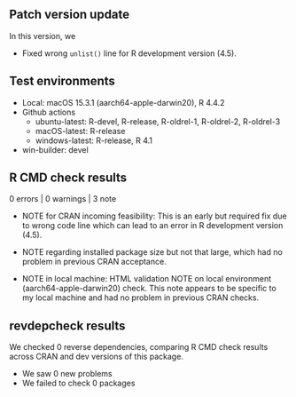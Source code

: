 ## Patch version update

In this version, we

- Fixed wrong `unlist()` line for R development version (4.5).

## Test environments

- Local: macOS 15.3.1 (aarch64-apple-darwin20), R 4.4.2
- Github actions
    - ubuntu-latest: R-devel, R-release, R-oldrel-1, R-oldrel-2, R-oldrel-3
    - macOS-latest: R-release
    - windows-latest: R-release, R 4.1
- win-builder: devel

## R CMD check results

0 errors | 0 warnings | 3 note

* NOTE for CRAN incoming feasibility: This is an early but required fix due to wrong code line which can lead to an error in R development version (4.5).

* NOTE regarding installed package size but not that large, which had no problem in previous CRAN acceptance.

* NOTE in local machine: HTML validation NOTE on local environment (aarch64-apple-darwin20) check. This note appears to be specific to my local machine and had no problem in previous CRAN checks.

## revdepcheck results

We checked 0 reverse dependencies, comparing R CMD check results across CRAN and dev versions of this package.

 * We saw 0 new problems
 * We failed to check 0 packages
